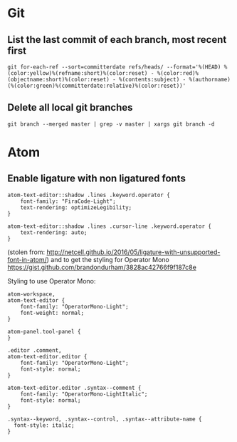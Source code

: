 # Git
## List the last commit of each branch, most recent first

    git for-each-ref --sort=committerdate refs/heads/ --format='%(HEAD) %(color:yellow)%(refname:short)%(color:reset) - %(color:red)%(objectname:short)%(color:reset) - %(contents:subject) - %(authorname) (%(color:green)%(committerdate:relative)%(color:reset))'

## Delete all local git branches

    git branch --merged master | grep -v master | xargs git branch -d

# Atom

## Enable ligature with non ligatured fonts

    atom-text-editor::shadow .lines .keyword.operator {
        font-family: "FiraCode-Light";
        text-rendering: optimizeLegibility;
    }

    atom-text-editor::shadow .lines .cursor-line .keyword.operator {
        text-rendering: auto;
    }

(stolen from: http://netcell.github.io/2016/05/ligature-with-unsupported-font-in-atom/)
and to get the styling for Operator Mono https://gist.github.com/brandondurham/3828ac42766f9f187c8e

Styling to use Operator Mono:

    atom-workspace,
    atom-text-editor {
        font-family: "OperatorMono-Light";
        font-weight: normal;
    }

    atom-panel.tool-panel {
    }

    .editor .comment,
    atom-text-editor.editor {
        font-family: "OperatorMono-Light";
        font-style: normal;
    }

    atom-text-editor.editor .syntax--comment {
        font-family: "OperatorMono-LightItalic";
        font-style: normal;
    }

    .syntax--keyword, .syntax--control, .syntax--attribute-name {
      font-style: italic;
    }

